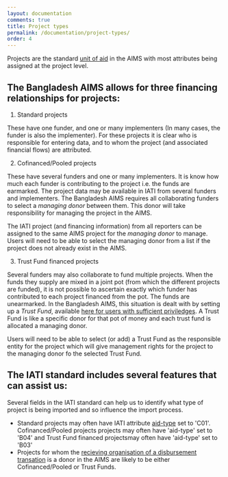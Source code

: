 ```yaml
---
layout: documentation
comments: true
title: Project types
permalink: /documentation/project-types/
order: 4
---
```


Projects are the standard [unit of aid](../units-of-aid/) in the AIMS with most attributes being assigned at the project level.

## The Bangladesh AIMS allows for three financing relationships for projects:

1. Standard projects

These have one funder, and one or many implementers (In many cases, the funder is also the implementer). For these projects it is clear who is responsible for entering data, and to whom the project (and associated financial flows) are attributed.

2. Cofinanced/Pooled projects

These have several funders and one or many implementers. It is know how much each funder is contributing to the project i.e. the funds are earmarked. The project data may be available in IATI from several funders and implementers. The Bangladesh AIMS requires all collaborating funders to select a *managing donor* between them. This donor will take responsibility for managing the project in the AIMS. 

The IATI project (and financing information) from all reporters can be assigned to the same AIMS project for the *managing donor* to manage. Users will need to be able to select the managing donor from a list if the project does not already exist in the AIMS.

3. Trust Fund financed projects

Several funders may also collaborate to fund multiple projects. When the funds they supply are mixed in a joint pot (from which the different projects are funded), it is not possible to ascertain exactly which funder has contributed to each project financed from the pot. The funds are unearmarked. In the Bangladesh AIMS, this situation is dealt with by setting up a *Trust Fund*, available [here for users with sufficient priviledges](http://aims.erd.gov.bd/AIMS/TrustFund/Index). A Trust Fund is like a specific donor for that pot of money and each trust fund is allocated a managing donor.

Users will need to be able to select (or add) a Trust Fund as the responsible entity for the project which will give management rights for the project to the managing donor fo the selected Trust Fund.

## The IATI standard includes several features that can assist us:

Several fields in the IATI standard can help us to identify what type of project is being imported and so influence the import process.

+ Standard projects may often have IATI attribute [aid-type](http://iatistandard.org/201/codelists/AidType/) set to 'C01'. Cofinanced/Pooled projects projects may often have 'aid-type' set to 'B04' and Trust Fund financed projectsmay often have 'aid-type' set to 'B03'
+ Projects for whom the [recieving organisation of a disbursement transation](http://iatistandard.org/201/activity-standard/iati-activities/iati-activity/transaction/receiver-org/) is a donor in the AIMS are likely to be either Cofinanced/Pooled or Trust Funds.
